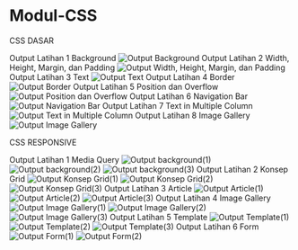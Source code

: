# Modul-CSS
CSS DASAR

Output Latihan 1 Background
![Output Background](https://user-images.githubusercontent.com/85090045/129572297-6107fb69-d592-47cd-a73e-9bc5a38182cb.png)
Output Latihan 2 Width, Height, Margin, dan Padding
![Output Width, Height, Margin, dan Padding](https://user-images.githubusercontent.com/85090045/129572425-62350a1d-75a0-4e75-a79e-8ae71fa05ad5.png)
Output Latihan 3 Text 
![Output Text](https://user-images.githubusercontent.com/85090045/129572568-dd406d11-8419-4c8c-9154-24713a5ac908.png)
Output Latihan 4 Border
![Output Border](https://user-images.githubusercontent.com/85090045/129572700-9a8554cc-9829-4c94-a152-031109d9bdee.png)
Output Latihan 5 Position dan Overflow
![Output Position dan Overflow](https://user-images.githubusercontent.com/85090045/129572776-1a7dbdca-199f-4936-ad3a-51ab45067992.png)
Output Latihan 6 Navigation Bar
![Output Navigation Bar](https://user-images.githubusercontent.com/85090045/129572815-80ad737b-87a5-48b4-9866-fd4bbca404d2.pngOu)
Output Latihan 7 Text in Multiple Column
![Output Text in Multiple Column](https://user-images.githubusercontent.com/85090045/129573089-86f2a281-687c-4bc2-9cce-11822b83b2f7.png)
Output Latihan 8 Image Gallery
![Output Image Gallery](https://user-images.githubusercontent.com/85090045/129573149-b0d78cf4-9dc2-4ec0-a94e-0883eeeed9eb.png)


CSS RESPONSIVE

Output Latihan 1 Media Query
![Output background(1)](https://user-images.githubusercontent.com/85090045/129573307-385fe2e9-dcb9-4b56-bc4f-9530b4ad070e.png)
![Output background(2)](https://user-images.githubusercontent.com/85090045/129573321-f47085ab-ed7c-4f51-9dfd-3a9eb47909ff.png)
![Output background(3)](https://user-images.githubusercontent.com/85090045/129573332-a5225d2e-a774-43c5-b7db-f042a959aec4.png)
Output Latihan 2 Konsep Grid
![Output Konsep Grid(1)](https://user-images.githubusercontent.com/85090045/129573393-7d8d37a9-6ec6-444e-9c81-d556b13fbbc3.png)
![Output Konsep Grid(2)](https://user-images.githubusercontent.com/85090045/129573400-32898e99-0dad-4a89-aa8a-0cd2275610a0.png)
![Output Konsep Grid(3)](https://user-images.githubusercontent.com/85090045/129573409-d6a47b06-0f97-4d7c-9f95-2b5a29ae739a.png)
Output Latihan 3 Article
![Output Article(1)](https://user-images.githubusercontent.com/85090045/129573462-66badee8-1edf-4490-9df3-3c39a5c3c7f7.png)
![Output Article(2)](https://user-images.githubusercontent.com/85090045/129573476-facbc149-97d8-4708-8ccb-20f2b987036d.png)
![Output Article(3)](https://user-images.githubusercontent.com/85090045/129573495-d43ca648-8c49-4308-910d-f9745cb67c91.png)
Output Latihan 4 Image Gallery
![Output Image Gallery(1)](https://user-images.githubusercontent.com/85090045/129573566-7a3a6334-eba6-43b4-9954-6a4f115644d8.png)
![Output Image Gallery(2)](https://user-images.githubusercontent.com/85090045/129573578-e8b6d4eb-0010-4f0c-bdf0-e7da0300ccd1.png)
![Output Image Gallery(3)](https://user-images.githubusercontent.com/85090045/129573586-28d1d4fc-a332-4e61-8229-720100aeff61.png)
Output Latihan 5 Template
![Output Template(1)](https://user-images.githubusercontent.com/85090045/129573801-117b4398-0616-4e8b-963d-c50021deaaf4.png)
![Output Template(2)](https://user-images.githubusercontent.com/85090045/129573810-81b9ce60-1fb9-4f8f-8157-e6dbb9b8bf72.png)
![Output Template(3)](https://user-images.githubusercontent.com/85090045/129573813-8df07be3-974f-4758-9f25-ac2328a4cda3.png)
Output Latihan 6 Form
![Output Form(1)](https://user-images.githubusercontent.com/85090045/129573850-3df4a50b-d527-45f8-85b3-81460052d4a9.png)
![Output Form(2)](https://user-images.githubusercontent.com/85090045/129573856-83c7ac1d-94ed-40a4-a958-df03a54e4870.png)
